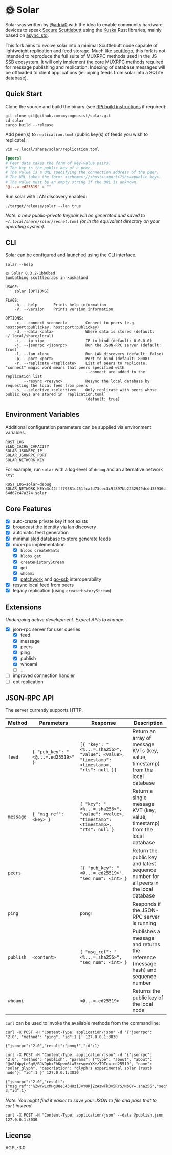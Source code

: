 # 🌞 Solar

Solar was written by [@adria0](https://github.com/adria0) with the idea to 
enable community hardware devices to speak [Secure Scuttlebutt](https://scuttlebutt.nz/)
using the [Kuska](https://github.com/Kuska-ssb) Rust libraries, mainly based on 
[async_std](https://async.rs/).

This fork aims to evolve solar into a minimal Scuttlebutt node capable of 
lightweight replication and feed storage. Much like 
[scuttlego](https://github.com/planetary-social/scuttlego), this fork is not
intended to reproduce the full suite of MUXRPC methods used in the JS SSB
ecosystem. It will only implement the core MUXRPC methods required for 
message publishing and replication. Indexing of database messages will be
offloaded to client applications (ie. piping feeds from solar into a SQLite
database).

## Quick Start

Clone the source and build the binary (see [RPi build instructions](https://mycelial.technology/computers/rust-compilation.html) if required):

```
git clone git@github.com:mycognosist/solar.git
cd solar
cargo build --release
```

Add peer(s) to `replication.toml` (public key(s) of feeds you wish to replicate):

`vim ~/.local/share/solar/replication.toml`

```toml
[peers]
# Peer data takes the form of key-value pairs.
# The key is the public key of a peer.
# The value is a URL specifying the connection address of the peer.
# The URL takes the form: <scheme>://<host>:<port>?shs=<public key>.
# The value must be an empty string if the URL is unknown.
"@...=.ed25519" = ""
```

Run solar with LAN discovery enabled:

```
./target/release/solar --lan true
```

_Note: a new public-private keypair will be generated and saved to
`~/.local/share/solar/secret.toml` (or in the equivalent directory on your
operating system)._

## CLI

Solar can be configured and launched using the CLI interface.

`solar --help`

```shell
🌞 Solar 0.3.2-1bb6bed
Sunbathing scuttlecrabs in kuskaland

USAGE:
    solar [OPTIONS]

FLAGS:
    -h, --help       Prints help information
    -V, --version    Prints version information

OPTIONS:
    -c, --connect <connect>        Connect to peers (e.g. host:port:publickey, host:port:publickey)
    -d, --data <data>              Where data is stored (default: ~/.local/share/local)
    -i, --ip <ip>                  IP to bind (default: 0.0.0.0)
    -j, --jsonrpc <jsonrpc>        Run the JSON-RPC server (default: true)
    -l, --lan <lan>                Run LAN discovery (default: false)
    -p, --port <port>              Port to bind (default: 8008)
    -r, --replicate <replicate>    List of peers to replicate; "connect" magic word means that peers specified with
                                   --connect are added to the replication list
        --resync <resync>          Resync the local database by requesting the local feed from peers
    -s, --selective <selective>    Only replicate with peers whose public keys are stored in `replication.toml`
                                   (default: true)
```

## Environment Variables

Additional configuration parameters can be supplied via environment variables.

```
RUST_LOG
SLED_CACHE_CAPACITY
SOLAR_JSONRPC_IP
SOLAR_JSONRPC_PORT
SOLAR_NETWORK_KEY
```

For example, run `solar` with a log-level of `debug` and an alternative network key:

`RUST_LOG=solar=debug SOLAR_NETWORK_KEY=3c42fff79381c451fcafd73cec3c9f897bb2232949dcdd35936d64d67c47a374 solar`

## Core Features

- [X] auto-create private key if not exists
- [X] broadcast the identity via lan discovery
- [X] automatic feed generation
- [X] minimal [sled](https://github.com/spacejam/sled) database to store generate feeds
- [X] mux-rpc implementation
  - [X] `blobs createWants`
  - [X] `blobs get`
  - [X] `createHistoryStream`
  - [X] `get`
  - [X] `whoami`
  - [X] [patchwork](https://github.com/ssbc/patchwork) and [go-ssb](https://github.com/ssbc/go-ssb) interoperability
- [X] resync local feed from peers
- [X] legacy replication (using `createHistoryStream`)

## Extensions

_Undergoing active development. Expect APIs to change._

- [X] json-rpc server for user queries
  - [X] feed
  - [X] message
  - [X] peers
  - [X] ping
  - [X] publish
  - [X] whoami
  - [ ] ...
- [ ] improved connection handler
- [ ] ebt replication

## JSON-RPC API

The server currently supports HTTP.

| Method | Parameters | Response | Description |
| --- | --- | --- | --- |
| `feed` | `{ "pub_key": "<@...=.ed25519>" }` | `[{ "key": "<%...=.sha256>", "value": <value>, "timestamp": <timestamp>, "rts": null }]` | Return an array of message KVTs (key, value, timestamp) from the local database |
| `message` | `{ "msg_ref": <key> }` | `{ "key": "<%...=.sha256>", "value": <value>, "timestamp": <timestamp>, "rts": null }` | Return a single message KVT (key, value, timestamp) from the local database |
| `peers` | | `[{ "pub_key": "<@...=.ed25519>", "seq_num": <int> }` | Return the public key and latest sequence number for all peers in the local database |
| `ping` | | `pong!` | Responds if the JSON-RPC server is running |
| `publish` | `<content>` | `{ "msg_ref": "<%...=.sha256>", "seq_num": <int> }` | Publishes a message and returns the reference (message hash) and sequence number |
| `whoami` | | `<@...=.ed25519>` | Returns the public key of the local node |

`curl` can be used to invoke the available methods from the commandline:

```
curl -X POST -H "Content-Type: application/json" -d '{"jsonrpc": "2.0", "method": "ping", "id":1 }' 127.0.0.1:3030

{"jsonrpc":"2.0","result":"pong!","id":1}
```

```
curl -X POST -H "Content-Type: application/json" -d '{"jsonrpc": "2.0", "method": "publish", "params": {"type": "about", "about": "@o8lWpyLeSqV/BJV9pbxFhKpwm6Lw5k+sqexYK+zT9Tc=.ed25519", "name": "solar_glyph", "description": "glyph's experimental solar (rust) node"}, "id":1 }' 127.0.0.1:3030

{"jsonrpc":"2.0","result":{"msg_ref":"%ZwYwLxMHgU8eC43HOziJvYURjZzAzwFk3v5RYS/NbQY=.sha256","seq": 3,"id":1}
```

_Note: You might find it easier to save your JSON to file and pass that to `curl` instead._

```
curl -X POST -H "Content-Type: application/json" --data @publish.json 127.0.0.1:3030
```

## License

AGPL-3.0
